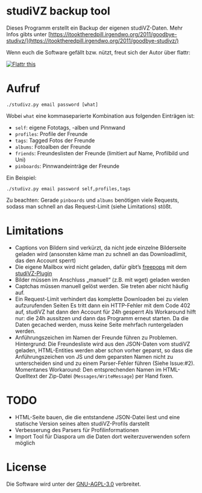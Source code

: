 studiVZ backup tool
===================

Dieses Programm erstellt ein Backup der eigenen studiVZ-Daten.
Mehr Infos gibts unter [https://itooktheredpill.irgendwo.org/2011/goodbye-studivz/](https://itooktheredpill.irgendwo.org/2011/goodbye-studivz/)

Wenn euch die Software gefällt bzw. nützt, freut sich der Autor über flattr:

[![Flattr this](http://api.flattr.com/button/button-static-50x60.png)
](https://flattr.com/thing/64757c282dfa2d2fbfd8b085bfe2ac95/Goodbye-studiVZ)

Aufruf
======

    ./studivz.py email password [what]

Wobei ``what`` eine kommaseparierte Kombination aus folgenden Einträgen ist:

 * ``self``: eigene Fototags, -alben und Pinnwand
 * ``profiles``: Profile der Freunde
 * ``tags``: Tagged Fotos der Freunde
 * ``albums``: Fotoalben der Freunde
 * ``friends``: Freundeslisten der Freunde (limitiert auf Name, Profilbild und Uni)
 * ``pinboards``: Pinnwandeinträge der Freunde

Ein Beispiel:

    ./studivz.py email password self,profiles,tags

Zu beachten: Gerade ``pinboards`` und ``albums`` benötigen viele Requests, sodass man schnell an das
Request-Limit (siehe Limitations) stößt.

Limitations
===========
 * Captions von Bildern sind verkürzt, da nicht jede einzelne Bilderseite geladen wird
   (ansonsten käme man zu schnell an das Downloadlimit, das den Account sperrt)
 * Die eigene Mailbox wird nicht geladen, dafür gibt’s [freepops](http://www.freepops.org) mit dem [studiVZ-Plugin](http://www.andremartin.de/StudiVzPlugin/)
 * Bilder müssen im Anschluss „manuell“ (z.B. mit wget) geladen werden 
 * Captchas müssen manuell gelöst werden. Sie treten aber nicht häufig auf.
 * Ein Request-Limit verhindert das komplette Downloaden bei zu vielen aufzurufenden Seiten
   Es tritt dann ein HTTP-Fehler mit dem Code 402 auf, studiVZ hat dann den Account für 24h gesperrt
   Als Workaround hilft nur: die 24h aussitzen und dann das Programm erneut starten.
   Da die Daten gecached werden, muss keine Seite mehrfach runtergeladen werden.
 * Anführungszeichen im Namen der Freunde führen zu Problemen. Hintergrund:
   Die Freundesliste wird aus den JSON-Daten vom studiVZ geladen, HTML-Entities werden aber schon
   vorher geparst, so dass die Anführungszeichen von JS und dem geparsten Namen nicht zu unterscheiden
   sind und zu einem Parser-Fehler führen (Siehe Issue:#2). Momentanes Workaround:
   Den entsprechenden Namen im HTML-Quelltext der Zip-Datei (``Messages/WriteMessage``) per Hand fixen.

TODO
====
 * HTML-Seite bauen, die die entstandene JSON-Datei liest und eine statische Version seines
   alten studiVZ-Profils darstellt
 * Verbesserung des Parsers für Profilinformationen
 * Import Tool für Diaspora um die Daten dort weiterzuverwenden sofern möglich

License
=======
Die Software wird unter der [GNU-AGPL-3.0](http://www.gnu.org/licenses/agpl.html) verbreitet.

